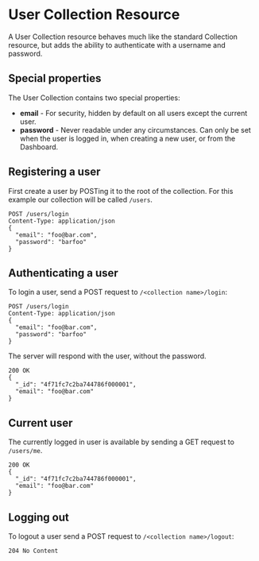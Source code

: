 # User Collection Resource

A User Collection resource behaves much like the standard Collection resource, but adds the ability to authenticate with a username and password.

## Special properties

The User Collection contains two special properties:

  * **email** - For security, hidden by default on all users except the current user.
  * **password** - Never readable under any circumstances. Can only be set when the user is logged in, when creating a new user, or from the Dashboard.

## Registering a user

First create a user by POSTing it to the root of the collection.
For this example our collection will be called `/users`.

    POST /users/login
    Content-Type: application/json
    {
      "email": "foo@bar.com",
      "password": "barfoo"
    }

## Authenticating a user

To login a user, send a POST request to `/<collection name>/login`:

    POST /users/login
    Content-Type: application/json
    {
      "email": "foo@bar.com",
      "password": "barfoo"
    }
    
The server will respond with the user, without the password.

    200 OK
    {
      "_id": "4f71fc7c2ba744786f000001",
      "email": "foo@bar.com"
    }

## Current user

The currently logged in user is available by sending a GET request to `/users/me`.

    200 OK
    {
      "_id": "4f71fc7c2ba744786f000001",
      "email": "foo@bar.com"
    }
    
## Logging out

To logout a user send a POST request to `/<collection name>/logout`:

    204 No Content



